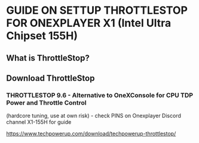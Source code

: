 # GUIDE ON SETTUP THROTTLESTOP FOR ONEXPLAYER X1 (Intel Ultra Chipset 155H)

## What is ThrottleStop?

## Download ThrottleStop
### THROTTLESTOP 9.6 - Alternative to OneXConsole for CPU TDP Power and Throttle Control
(hardcore tuning, use at own risk) - check PINS on Onexplayer Discord channel X1-155H for guide

https://www.techpowerup.com/download/techpowerup-throttlestop/
